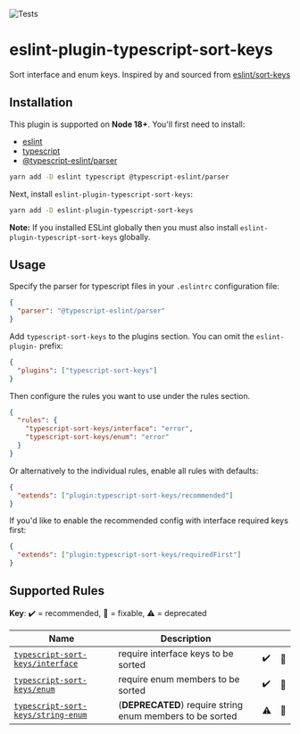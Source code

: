 ![Tests](https://github.com/infctr/eslint-plugin-typescript-sort-keys/workflows/Tests/badge.svg?branch=master)

# eslint-plugin-typescript-sort-keys

Sort interface and enum keys. Inspired by and sourced from [eslint/sort-keys](<[https://github.com/eslint/eslint/blob/master/docs/rules/sort-keys.md](https://github.com/eslint/eslint/blob/main/docs/src/rules/sort-keys.md)>)

## Installation

This plugin is supported on **Node 18+**. You'll first need to install:

- [eslint](http://eslint.org)
- [typescript](http://www.typescriptlang.org/)
- [@typescript-eslint/parser](https://github.com/typescript-eslint/typescript-eslint/tree/master/packages/parser)

```sh
yarn add -D eslint typescript @typescript-eslint/parser
```

Next, install `eslint-plugin-typescript-sort-keys`:

```sh
yarn add -D eslint-plugin-typescript-sort-keys
```

**Note:** If you installed ESLint globally then you must also install `eslint-plugin-typescript-sort-keys` globally.

## Usage

Specify the parser for typescript files in your `.eslintrc` configuration file:

```json
{
  "parser": "@typescript-eslint/parser"
}
```

Add `typescript-sort-keys` to the plugins section. You can omit the `eslint-plugin-` prefix:

```json
{
  "plugins": ["typescript-sort-keys"]
}
```

Then configure the rules you want to use under the rules section.

```json
{
  "rules": {
    "typescript-sort-keys/interface": "error",
    "typescript-sort-keys/enum": "error"
  }
}
```

Or alternatively to the individual rules, enable all rules with defaults:

```json
{
  "extends": ["plugin:typescript-sort-keys/recommended"]
}
```

If you'd like to enable the recommended config with interface required keys first:

```json
{
  "extends": ["plugin:typescript-sort-keys/requiredFirst"]
}
```

## Supported Rules

<!-- begin rule list -->

**Key**: :heavy_check_mark: = recommended, :wrench: = fixable, :warning: = deprecated

<!-- prettier-ignore -->
| Name | Description |  |  |
| ---- | ----------- | ------------------ | -------- |
| [`typescript-sort-keys/interface`](./docs/rules/interface.md) | require interface keys to be sorted | :heavy_check_mark: | :wrench: |
| [`typescript-sort-keys/enum`](./docs/rules/enum.md) | require enum members to be sorted | :heavy_check_mark: | :wrench: |
| [`typescript-sort-keys/string-enum`](./docs/rules/string-enum.md) | (**DEPRECATED**) require string enum members to be sorted | :warning: | :wrench: |

<!-- end rule list -->
